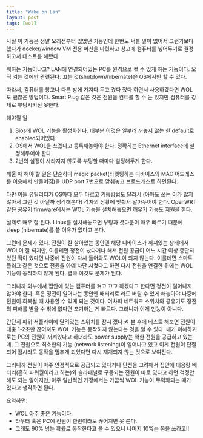 ```yaml
---
title: "Wake on Lan"
layout: post
tags: [wol]
---
```


사실 이 기능은 정말 오래전부터 있었던 기능인데 한번도 써볼 일이 없어서 그런가보다 했다가 docker/window VM 전용 머신을 마련하고 창고에 컴퓨터를 넣어두기로 결정하고서 테스트를 해봤다.

뭐하는 기능이냐고? LAN에 연결되어있는 PC를 원격으로 켤 수 있게 하는 기능이다. 오직 켜는 것에만 관련된다. 끄는 것(shutdown/hibernate)은 OS에서만 할 수 있다.

따라서, 컴퓨터를 창고나 다른 방에 가져다 두고 켰다 껐다 하면서 사용하겠다면 WOL도 괜찮은 방법이다. Smart Plug 같은 것은 전원을 컨트롤 할 수 는 있지만 컴퓨터를 강제로 부팅시키진 못한다. 

해야될 일
1. Bios에 WOL 기능을 활성화한다. 대부분 이것은 일부러 꺼놓지 않는 한 default로 enabled되어있다.
2. OS에서 WOL을 쓰겠다고 등록해놓아야 한다. 정확히는 Ethernet interface에 설정해두어야 한다.
3. 2번의 설정이 사라지지 않도록 부팅할 때마다 설정해두게 한다.

깨울 때 해야 할 일은 단순하다 magic packet(타켓팅하는 디바이스의 MAC 어드레스를 이용해서 만들어짐)을 UDP port 7번으로 맞춰놓고 브로드캐스트 하면된다. 

다만 이들 유틸리티가 OS마다 모두 다르고 기동방법도 달라서 (아마도 쓰는 이가 많지 않아서 그런 것 아닐까 생각해본다) 각자의 상황에 맞춰서 알아두어야 한다. OpenWRT같은 공유기 firmware에서는 WOL 기능을 설치해놓으면 깨우기 기능도 지원을 한다. 

실제로 매우 잘 된다. Linux를 설치해놓으면 부팅과 셧다운이 매우 빠르기 때문에 sleep (hibernate)를 쓸 이유가 없다고 본다. 

그런데 문제가 있다. 전원이 잘 살아있는 동안엔 해당 디바이스가 꺼져있는 상태에서 WOL이 잘 되지만, 이를테면 정전이 났다거나 해서 전원 공급이 어느 시간 이상 중단되었던 적이 있다면 나중에 전원이 다시 들어와도 WOL이 되지 않는다. 이를테면 스마트 플러그 같은 것으로 전원을 아예 차단 시켰다고 하면 다시 전원을 연결한 뒤에는 WOL 기능이 동작하지 않게 된다. 결국 이것도 문제가 된다. 

그러니까 외부에서 집안에 있는 컴퓨터를 켜고 끄고 하겠다고 한다면 정전이 일어나지 않아야 한다. 혹은 정전이 일어나는 동안엔 배터리로 라도 버틸 수 있게 해놓아야 나중에 전원이 회복될 때 사용할 수 있게 되는 것이다. 어차피 네트워크 스위치와 공유기도 정전의 피해를 받을 수 밖에 없다면 포기하는 게 빠르다. 그러니까 이게 만능이 아니다.

간단히 파워 서플라이에 달려있는 스위치를 잠시 껐다 켜 본 후에 테스트 해보면 전원이 대충 1-2초만 끊어져도 WOL 기능은 동작하지 않는다는 것을 알 수 있다. 내가 이해하기로는 PC의 전원이 꺼져있다고 하더라도 power supply는 약한 전원을 공급하고 있는데, 그 전원으로 최소한의 기능 (network listening)이 일어나고 있고 이게 전원이 단절되어 잠시라도 동작을 멈추게 되었다면 다시 재개되지 않는 것으로 보여진다.

그러니까 전원이 아주 안정적으로 공급되고 있다거나 단전을 고려해서 집안에 대용량 배터리(흔히 파워월이라고 하는)와 솔라패널로 구동되는 전원이 따로 있다고 하면 걱정안해도 되는 일이지만, 아주 일반적인 가정에서는 가끔씩 WOL 기능이 무력화되는 때가 있다고 생각하면 된다. 

요약하면:
- WOL 아주 좋은 기능이다.
- 라우터 혹은 PC에 전원이 한번이라도 끊어지면 못 쓴다.
- 그래도 90% 넘는 확률로 동작한다고 볼 수 있으니 나머지 10%는 몸을 쓰라고!!

